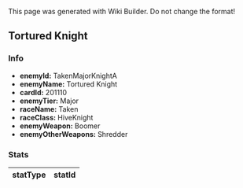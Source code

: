 <span class="wiki-builder">This page was generated with Wiki Builder. Do not change the format!</span>

## Tortured Knight
### Info
* **enemyId:** TakenMajorKnightA
* **enemyName:** Tortured Knight
* **cardId:** 201110
* **enemyTier:** Major
* **raceName:** Taken
* **raceClass:** HiveKnight
* **enemyWeapon:** Boomer
* **enemyOtherWeapons:** Shredder

### Stats
statType | statId
-------- | ------

